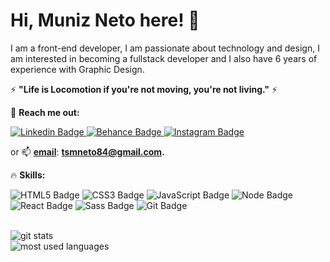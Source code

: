 <!--
## Hi, Muniz Neto here 👋 🚀


**MunizNeto84/MunizNeto84** is a ✨ _special_ ✨ repository because its `README.md` (this file) appears on your GitHub profile.

Here are some ideas to get you started:

- 🔭 I’m currently working on ...
- 🌱 I’m currently learning ...
- 👯 I’m looking to collaborate on ...
- 🤔 I’m looking for help with ...
- 💬 Ask me about ...
- 📫 How to reach me: ...
- 😄 Pronouns: ...
- ⚡ Fun fact: ...
-->

# Hi, Muniz Neto here! 👋

I am a front-end developer, I am passionate about technology and design, I am interested in becoming a fullstack developer and I also have 6 years of experience with Graphic Design.


 ⚡ **"Life is Locomotion if you're not moving, you're not living."** ⚡
 




🚀 **Reach me out:**  


[
![Linkedin Badge](https://img.shields.io/badge/Linkedin-0b1425?style=for-the-badge&logo=Linkedin&logoColor=white&link=https://www.behance.net/muniznetto/)](https://www.instagram.com/muniznetto/)[
![Behance Badge](https://img.shields.io/badge/Behance-0b1425?style=for-the-badge&logo=Behance&logoColor=white&link=https://www.behance.net/muniznetto/)](https://www.behance.net/muniznetto)[
![Instagram Badge](https://img.shields.io/badge/Instagram-0b1425?style=for-the-badge&logo=Instagram&logoColor=white&link=https://www.behance.net/muniznetto/)](https://www.instagram.com/muniznetto/)

or 📫 **[email](mailto:tsmneto84@gmail.com)**: **[tsmneto84@gmail.com](mailto:rtsmneto84@gmail.com).** 





🔥 **Skills:**

![HTML5 Badge](https://img.shields.io/badge/HTML5-E34F26?style=for-the-badge&logo=html5&logoColor=white)  ![CSS3 Badge](https://img.shields.io/badge/CSS3-1572B6?style=for-the-badge&logo=css3&logoColor=white) ![JavaScript Badge](https://img.shields.io/badge/JavaScript-F7DF1E?style=for-the-badge&logo=javascript&logoColor=black) ![Node Badge](https://img.shields.io/badge/Node.js-43853D?style=for-the-badge&logo=node.js&logoColor=white) ![React Badge](https://img.shields.io/badge/React-5e60ce?style=for-the-badge&logo=react&logoColor=61DAF3) ![Sass Badge](https://img.shields.io/badge/Sass-CC6699?style=for-the-badge&logo=sass&logoColor=white)    ![Git Badge](https://img.shields.io/badge/Git-F05032?style=for-the-badge&logo=git&logoColor=white) 


<br>

<img src="https://github-readme-stats.vercel.app/api?username=munizneto84&show_icons=tru&theme=gotham" alt="git stats" />

<br>

<img src="https://github-readme-stats.vercel.app/api/top-langs/?username=munizneto84&layout=compact&show_icons=true&theme=gotham" alt="most used languages" />


